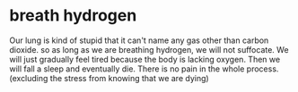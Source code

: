 # breath hydrogen
Our lung is kind of stupid that it can't name any gas other than carbon dioxide. so as long as we are breathing hydrogen, we will not suffocate.
We will just gradually feel tired because the body is lacking oxygen. Then we will fall a sleep and eventually die. There is no pain in the whole process. (excluding the stress from knowing that we are dying)